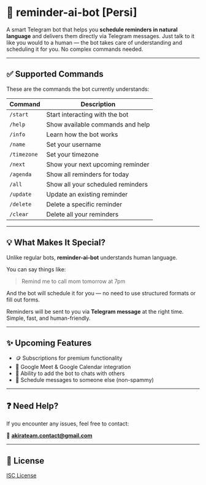 # 🧠 reminder-ai-bot [Persi]

A smart Telegram bot that helps you **schedule reminders in natural language** and delivers them directly via Telegram messages. Just talk to it like you would to a human — the bot takes care of understanding and scheduling it for you. No complex commands needed.

---

## ✅ Supported Commands

These are the commands the bot currently understands:

| Command      | Description                          |
|--------------|--------------------------------------|
| `/start`     | Start interacting with the bot       |
| `/help`      | Show available commands and help     |
| `/info`      | Learn how the bot works              |
| `/name`      | Set your username                    |
| `/timezone`  | Set your timezone                    |
| `/next`      | Show your next upcoming reminder     |
| `/agenda`    | Show all reminders for today         |
| `/all`       | Show all your scheduled reminders    |
| `/update`    | Update an existing reminder          |
| `/delete`    | Delete a specific reminder           |
| `/clear`     | Delete all your reminders            |

---

## 💡 What Makes It Special?

Unlike regular bots, **reminder-ai-bot** understands human language.

You can say things like:

> Remind me to call mom tomorrow at 7pm

And the bot will schedule it for you — no need to use structured formats or fill out forms.

Reminders will be sent to you via **Telegram message** at the right time. Simple, fast, and human-friendly.

---

## ✨ Upcoming Features

- 🪙 Subscriptions for premium functionality
- 📅 Google Meet & Google Calendar integration
- 👥 Ability to add the bot to chats with others
- 💬 Schedule messages to someone else (non-spammy)

---

## ❓ Need Help?

If you encounter any issues, feel free to contact:

📧 **akirateam.contact@gmail.com**

---

## 📄 License

[ISC License](./LICENSE)
